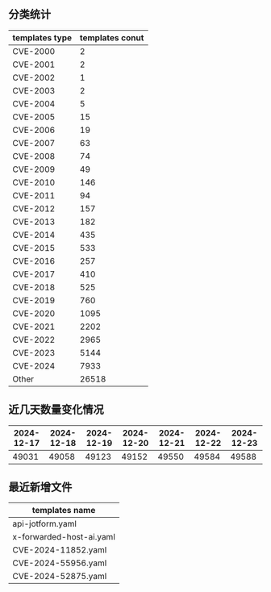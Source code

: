 ## 分类统计
| templates type | templates conut | 
| --- | --- |
| CVE-2000 | 2 |
| CVE-2001 | 2 |
| CVE-2002 | 1 |
| CVE-2003 | 2 |
| CVE-2004 | 5 |
| CVE-2005 | 15 |
| CVE-2006 | 19 |
| CVE-2007 | 63 |
| CVE-2008 | 74 |
| CVE-2009 | 49 |
| CVE-2010 | 146 |
| CVE-2011 | 94 |
| CVE-2012 | 157 |
| CVE-2013 | 182 |
| CVE-2014 | 435 |
| CVE-2015 | 533 |
| CVE-2016 | 257 |
| CVE-2017 | 410 |
| CVE-2018 | 525 |
| CVE-2019 | 760 |
| CVE-2020 | 1095 |
| CVE-2021 | 2202 |
| CVE-2022 | 2965 |
| CVE-2023 | 5144 |
| CVE-2024 | 7933 |
| Other | 26518 |
## 近几天数量变化情况
|2024-12-17 | 2024-12-18 | 2024-12-19 | 2024-12-20 | 2024-12-21 | 2024-12-22 | 2024-12-23|
|--- | ------ | ------ | ------ | ------ | ------ | ---|
|49031 | 49058 | 49123 | 49152 | 49550 | 49584 | 49588|
## 最近新增文件
| templates name | 
| --- |
| api-jotform.yaml |
| x-forwarded-host-ai.yaml |
| CVE-2024-11852.yaml |
| CVE-2024-55956.yaml |
| CVE-2024-52875.yaml |
